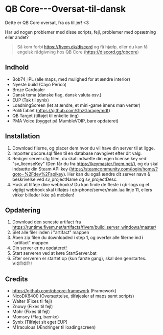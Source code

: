 # QB Core---Oversat-til-dansk
Dette er QB Core oversat, fra os til jer! &lt;3

Har ud nogen problemer med disse scripts, fejl, problemer med opsætning eller andet?  
> Så kom forbi https://fivem.dk/discord og få hjælp, eller du kan få engelsk rådgivning hos QB Core (https://discord.gg/qbcore)

## Indhold
- Bob74_IPL (alle maps, med mulighed for at ændre interior)
- Nyeste build (Cayo Perico)
- Breze Cardealer
- Dansk tema (danske flag, dansk valuta osv.)
- EUP (Tak til synix)
- LoadningScreen (let at ændre, et mini-game imens man venter)
- PolitiTablet (https://github.com/GhzGarage/mdt)
- QB Target (tilføjet til enkelte ting)
- PMA Voice (bygget på MumbleVOIP, bare opdateret)

## Installation
1. Download filerne, og placer dem hvor du vil have din server til at ligge.
2. Importer qbcore.sql filen til en database navngivet efter dit valg.
3. Rediger server.cfg filen, du skal indsætte din egen license key ved "sv_licenseKey" (Den får du fra https://keymaster.fivem.net/), og du skal indsætte din Steam API key (https://steamcommunity.com/login/home/?goto=%2Fdev%2Fapikey). Her kan du også ændre dit server navn & beskrivelse ved sv_projectName og sv_projectDesc.
4. Husk at tilføje dine webhooks! Du kan finde de fleste i qb-logs og et vigtigt webhook skal tilføjes i qb-phone/server/main.lua linje 11, ellers virker billeder ikke på mobilen!

## Opdatering
1. Download den seneste artifact fra https://runtime.fivem.net/artifacts/fivem/build_server_windows/master/
2. Slet alle filer inden i "artifact" mappen
3. Åben zip filen du downloaded i step 1, og overfør alle filerne ind i "artifact" mappen
4. Din server er nu opdateret!
5. Start serveren ved at køre StartServer.bat
6. Efter serveren er startet op (kun første gang), skal den genstartes. VIGTIGT!!

## Credits
- https://github.com/qbcore-framework (Framework)
- NicoDK6400 (Oversættelse, tilføjesler af maps samt scripts)
- Walter (Fixes til fejl)
- Znowy (Fixes til fejl)
- Mohr (Fixes til fejl)
- Momsey (Flag, bænke)
- Synix (Tilføjet sit eget EUP)
- M1raculous (Ændringer til loadingscreen)
